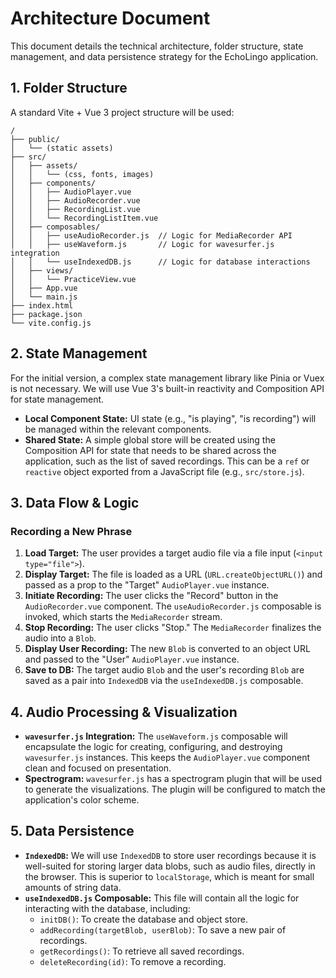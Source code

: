 # Architecture Document

This document details the technical architecture, folder structure, state management, and data persistence strategy for the EchoLingo application.

## 1. Folder Structure

A standard Vite + Vue 3 project structure will be used:

```
/
├── public/
│   └── (static assets)
├── src/
│   ├── assets/
│   │   └── (css, fonts, images)
│   ├── components/
│   │   ├── AudioPlayer.vue
│   │   ├── AudioRecorder.vue
│   │   ├── RecordingList.vue
│   │   └── RecordingListItem.vue
│   ├── composables/
│   │   ├── useAudioRecorder.js  // Logic for MediaRecorder API
│   │   ├── useWaveform.js       // Logic for wavesurfer.js integration
│   │   └── useIndexedDB.js      // Logic for database interactions
│   ├── views/
│   │   └── PracticeView.vue
│   ├── App.vue
│   └── main.js
├── index.html
├── package.json
└── vite.config.js
```

## 2. State Management

For the initial version, a complex state management library like Pinia or Vuex is not necessary. We will use Vue 3's built-in reactivity and Composition API for state management.

- **Local Component State:** UI state (e.g., "is playing", "is recording") will be managed within the relevant components.
- **Shared State:** A simple global store will be created using the Composition API for state that needs to be shared across the application, such as the list of saved recordings. This can be a `ref` or `reactive` object exported from a JavaScript file (e.g., `src/store.js`).

## 3. Data Flow & Logic

### Recording a New Phrase

1.  **Load Target:** The user provides a target audio file via a file input (`<input type="file">`).
2.  **Display Target:** The file is loaded as a URL (`URL.createObjectURL()`) and passed as a prop to the "Target" `AudioPlayer.vue` instance.
3.  **Initiate Recording:** The user clicks the "Record" button in the `AudioRecorder.vue` component. The `useAudioRecorder.js` composable is invoked, which starts the `MediaRecorder` stream.
4.  **Stop Recording:** The user clicks "Stop." The `MediaRecorder` finalizes the audio into a `Blob`.
5.  **Display User Recording:** The new `Blob` is converted to an object URL and passed to the "User" `AudioPlayer.vue` instance.
6.  **Save to DB:** The target audio `Blob` and the user's recording `Blob` are saved as a pair into `IndexedDB` via the `useIndexedDB.js` composable.

## 4. Audio Processing & Visualization

- **`wavesurfer.js` Integration:** The `useWaveform.js` composable will encapsulate the logic for creating, configuring, and destroying `wavesurfer.js` instances. This keeps the `AudioPlayer.vue` component clean and focused on presentation.
- **Spectrogram:** `wavesurfer.js` has a spectrogram plugin that will be used to generate the visualizations. The plugin will be configured to match the application's color scheme.

## 5. Data Persistence

- **`IndexedDB`:** We will use `IndexedDB` to store user recordings because it is well-suited for storing larger data blobs, such as audio files, directly in the browser. This is superior to `localStorage`, which is meant for small amounts of string data.
- **`useIndexedDB.js` Composable:** This file will contain all the logic for interacting with the database, including:
  - `initDB()`: To create the database and object store.
  - `addRecording(targetBlob, userBlob)`: To save a new pair of recordings.
  - `getRecordings()`: To retrieve all saved recordings.
  - `deleteRecording(id)`: To remove a recording.
